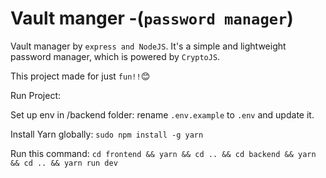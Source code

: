 # Vault manger -(`password manager`)

Vault manager by `express and NodeJS`. It's a simple and lightweight password manager, which is powered by `CryptoJS`.

This project made for just `fun!!`:blush:

Run Project:

Set up env in /backend folder:
rename `.env.example` to `.env` and update it.

Install Yarn globally:
`sudo npm install -g yarn`

Run this command:
`cd frontend && yarn && cd .. && cd backend && yarn && cd .. && yarn run dev`
